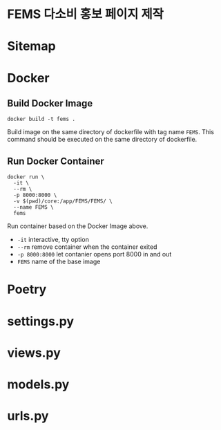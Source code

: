 # FEMS 다소비 홍보 페이지 제작

# Sitemap

# Docker
## Build Docker Image	
```docker
docker build -t fems .
```
Build image on the same directory of dockerfile with tag name `FEMS`.
This command should be executed on the same directory of dockerfile.


## Run Docker Container
```docker
docker run \
  -it \
  --rm \
  -p 8000:8000 \ 
  -v $(pwd)/core:/app/FEMS/FEMS/ \
  --name FEMS \
  fems
```
Run container based on the Docker Image above.
- `-it` interactive, tty option
- `--rm` remove container when the container exited
- `-p 8000:8000` let contanier opens port 8000 in and out
- `FEMS` name of the base image 

# Poetry

# settings.py

# views.py

# models.py

# urls.py
